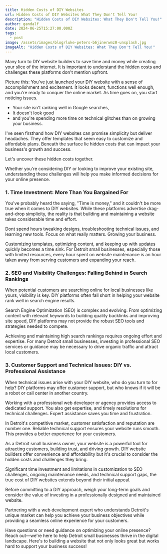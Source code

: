```yaml
---
title: Hidden Costs of DIY Websites
url: Hidden Costs of DIY Websites What They Don't Tell You!
description: "Hidden Costs of DIY Websites: What They Don't Tell You!"
author: gandalf
date: 2024-06-25T15:27:00.000Z
tags:
  - post
image: /assets/images/blog/luke-peters-b6jinerwmz0-unsplash.jpg
imageAlt: "Hidden Costs of DIY Websites: What They Don't Tell You!"
---
```

Many turn to DIY website builders to save time and money while creating your slice of the internet. It is important to understand the hidden costs and challenges these platforms don't mention upfront.

Picture this: You've just launched your DIY website with a sense of accomplishment and excitement. It looks decent, functions well enough, and you're ready to conquer the online market. As time goes on, you start noticing issues. 



* Your site isn't ranking well in Google searches,
* It doesn't look good
*  and you're spending more time on technical glitches than on growing your business.

I've seen firsthand how DIY websites can promise simplicity but deliver headaches. They offer templates that seem easy to customize and affordable plans. Beneath the surface lie hidden costs that can impact your business's growth and success.



Let's uncover these hidden costs together.



Whether you're considering DIY or looking to improve your existing site, understanding these challenges will help you make informed decisions for your online presence.



### 1. Time Investment: More Than You Bargained For



You've probably heard the saying, "Time is money," and it couldn't be more true when it comes to DIY websites. While these platforms advertise drag-and-drop simplicity, the reality is that building and maintaining a website takes considerable time and effort.



Dont spend hours tweaking designs, troubleshooting technical issues, and learning new tools. Focus on what really matters. Growing your business.



Customizing templates, optimizing content, and keeping up with updates quickly becomes a time sink. For Detroit small businesses, especially those with limited resources, every hour spent on website maintenance is an hour taken away from serving customers and expanding your reach.



### 2. SEO and Visibility Challenges: Falling Behind in Search Rankings



When potential customers are searching online for local businesses like yours, visibility is key. DIY platforms often fall short in helping your website rank well in search engine results.



Search Engine Optimization (SEO) is complex and evolving. From optimizing content with relevant keywords to building quality backlinks and improving site speed, DIY platforms may not provide the robust SEO tools and strategies needed to compete.



Achieving and maintaining high search rankings requires ongoing effort and expertise. For many Detroit small businesses, investing in professional SEO services or guidance may be necessary to drive organic traffic and attract local customers.



### 3. Customer Support and Technical Issues: DIY vs. Professional Assistance



When technical issues arise with your DIY website, who do you turn to for help? DIY platforms may offer customer support, but who knows if it will be a robot or call center in another country.



Working with a professional web developer or agency provides access to dedicated support. You also get expertise, and timely resolutions for technical challenges. Expert assistance saves you time and frustration.



In Detroit's competitive market, customer satisfaction and reputation are number one. Reliable technical support ensures your website runs smooth. This provides a better experience for your customers.



As a Detroit small business owner, your website is a powerful tool for attracting customers, building trust, and driving growth. DIY website builders offer convenience and affordability but it's crucial to consider the hidden costs and challenges they bring.

Significant time investment and limitations in customization to SEO challenges, ongoing maintenance needs, and technical support gaps, the true cost of DIY websites extends beyond their initial appeal.

Before committing to a DIY approach, weigh your long-term goals and consider the value of investing in a professionally designed and maintained website.

Partnering with a web development expert who understands Detroit's unique market can help you achieve your business objectives while providing a seamless online experience for your customers.

Have questions or need guidance on optimizing your online presence? Reach out—we're here to help Detroit small businesses thrive in the digital landscape. Here's to building a website that not only looks great but works hard to support your business success!
